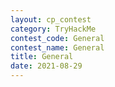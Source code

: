 ```yaml
---
layout: cp_contest
category: TryHackMe
contest_code: General
contest_name: General
title: General
date: 2021-08-29
---
```

